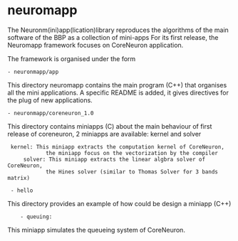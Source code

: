 # neuromapp
The Neuronm(ini)app(lication)library reproduces the algorithms of the main software of the BBP as a collection of mini-apps
For its first release, the Neuromapp framework focuses on CoreNeuron application.

The framework is organised under the form

	- neuronmapp/app

This directory neuromapp contains the main program (C++) that organises all the mini
applications. A specific README is added, it gives directives for the plug
of new applications.

	- neuronmapp/coreneuron_1.0

This directory contains miniapps (C)  about the main behaviour of first release
of coreneuron, 2 miniapps are available: kernel and solver

	 kernel: This miniapp extracts the computation kernel of CoreNeuron,
                the miniapp focus on the vectorization by the compiler
         solver: This miniapp extracts the linear algbra solver of CoreNeuron,
                the Hines solver (similar to Thomas Solver for 3 bands matrix)

	 - hello

This directory provides an example of how could be design a miniapp (C++)

        - queuing:

This miniapp simulates the queueing system of CoreNeuron.
